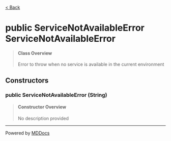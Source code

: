 [< Back](../README.md)
# public ServiceNotAvailableError ServiceNotAvailableError #
>#### Class Overview ####
>Error to throw when no service is available in the current environment
## Constructors ##
### public ServiceNotAvailableError (String) ###
>#### Constructor Overview ####
>No description provided
>

---
Powered by [MDDocs](https://github.com/VRCube/MDDocs)